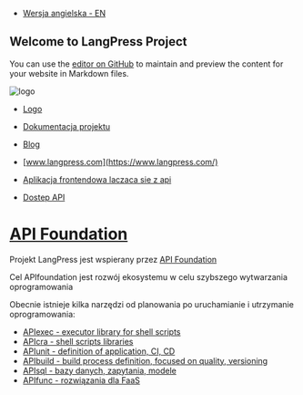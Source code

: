 + [Wersja angielska - EN](https://www.langpress.com/)

## Welcome to LangPress Project

You can use the [editor on GitHub](https://github.com/langpress/docs/edit/master/README.md) to maintain and preview the content for your website in Markdown files.

![logo](https://logo.langpress.com/langpress-logo.png)

+ [Logo](https://logo.langpress.com/)

+ [Dokumentacja projektu](https://docs.langpress.com/)

+ [Blog](https://blog.langpress.com/)

+ [www.langpress.com](https://www.langpress.com/)


+ [Aplikacja frontendowa laczaca sie z api](https://app.langpress.com/)

+ [Dostep API](https://api.langpress.com/)




# [API Foundation](https://www.apifoundation.com)

Projekt LangPress jest wspierany przez [API Foundation](https://www.apifoundation.com)

Cel APIfoundation jest rozwój ekosystemu w celu szybszego wytwarzania oprogramowania


Obecnie istnieje kilka narzędzi od planowania po uruchamianie i utrzymanie oprogramowania:

+ [APIexec - executor library for shell scripts](https://www.apiexec.com)
+ [APIcra - shell scripts libraries](https://www.apicra.com)
+ [APIunit - definition of application, CI, CD](https://www.apiunit.com)
+ [APIbuild - build process definition, focused on quality, versioning](https://www.apibuild.com)
+ [APIsql - bazy danych, zapytania, modele](https://www.apisql.com)
+ [APIfunc - rozwiązania dla FaaS](https://www.apifunc.com)
